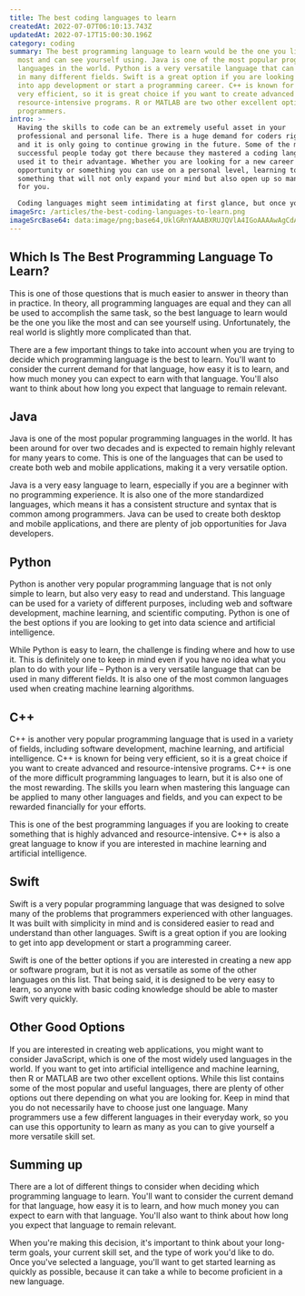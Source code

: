 ```yaml
---
title: The best coding languages to learn
createdAt: 2022-07-07T06:10:13.743Z
updatedAt: 2022-07-17T15:00:30.196Z
category: coding
summary: The best programming language to learn would be the one you like the
  most and can see yourself using. Java is one of the most popular programming
  languages in the world. Python is a very versatile language that can be used
  in many different fields. Swift is a great option if you are looking to get
  into app development or start a programming career. C++ is known for being
  very efficient, so it is great choice if you want to create advanced and
  resource-intensive programs. R or MATLAB are two other excellent options for
  programmers.
intro: >-
  Having the skills to code can be an extremely useful asset in your
  professional and personal life. There is a huge demand for coders right now,
  and it is only going to continue growing in the future. Some of the most
  successful people today got there because they mastered a coding language and
  used it to their advantage. Whether you are looking for a new career
  opportunity or something you can use on a personal level, learning to code is
  something that will not only expand your mind but also open up so many doors
  for you.

  Coding languages might seem intimidating at first glance, but once you get past the initial weirdness of reading something that seems like a foreign language, they are actually fairly straightforward. Even if you have no programming experience whatsoever, this article will give you all the information you need to begin your coder journey and find the perfect coding language for your needs.
imageSrc: /articles/the-best-coding-languages-to-learn.png
imageSrcBase64: data:image/png;base64,UklGRnYAAABXRUJQVlA4IGoAAAAwAgCdASoKAAoAAUAmJaACdAEVvOQp35tIAAD++4U3d37Tapm9XFcfva/42Ial0yDls+u6+XdjFbTtd5jL/QiabiDbHN+WOstMnkPBZ7WDKdH3jf8EYJX48/o3/VCn61Ag9s/VO+wGgAAA
---
```


## Which Is The Best Programming Language To Learn?

This is one of those questions that is much easier to answer in theory than in practice. In theory, all programming languages are equal and they can all be used to accomplish the same task, so the best language to learn would be the one you like the most and can see yourself using. Unfortunately, the real world is slightly more complicated than that.

There are a few important things to take into account when you are trying to decide which programming language is the best to learn. You'll want to consider the current demand for that language, how easy it is to learn, and how much money you can expect to earn with that language. You'll also want to think about how long you expect that language to remain relevant.

## Java

Java is one of the most popular programming languages in the world. It has been around for over two decades and is expected to remain highly relevant for many years to come. This is one of the languages that can be used to create both web and mobile applications, making it a very versatile option.

Java is a very easy language to learn, especially if you are a beginner with no programming experience. It is also one of the more standardized languages, which means it has a consistent structure and syntax that is common among programmers. Java can be used to create both desktop and mobile applications, and there are plenty of job opportunities for Java developers.

## Python

Python is another very popular programming language that is not only simple to learn, but also very easy to read and understand. This language can be used for a variety of different purposes, including web and software development, machine learning, and scientific computing. Python is one of the best options if you are looking to get into data science and artificial intelligence.

While Python is easy to learn, the challenge is finding where and how to use it. This is definitely one to keep in mind even if you have no idea what you plan to do with your life – Python is a very versatile language that can be used in many different fields. It is also one of the most common languages used when creating machine learning algorithms.

## C++

C++ is another very popular programming language that is used in a variety of fields, including software development, machine learning, and artificial intelligence. C++ is known for being very efficient, so it is a great choice if you want to create advanced and resource-intensive programs.
C++ is one of the more difficult programming languages to learn, but it is also one of the most rewarding. The skills you learn when mastering this language can be applied to many other languages and fields, and you can expect to be rewarded financially for your efforts.

This is one of the best programming languages if you are looking to create something that is highly advanced and resource-intensive. C++ is also a great language to know if you are interested in machine learning and artificial intelligence.

## Swift

Swift is a very popular programming language that was designed to solve many of the problems that programmers experienced with other languages. It was built with simplicity in mind and is considered easier to read and understand than other languages. Swift is a great option if you are looking to get into app development or start a programming career.

Swift is one of the better options if you are interested in creating a new app or software program, but it is not as versatile as some of the other languages on this list. That being said, it is designed to be very easy to learn, so anyone with basic coding knowledge should be able to master Swift very quickly.

## Other Good Options

If you are interested in creating web applications, you might want to consider JavaScript, which is one of the most widely used languages in the world. If you want to get into artificial intelligence and machine learning, then R or MATLAB are two other excellent options.
While this list contains some of the most popular and useful languages, there are plenty of other options out there depending on what you are looking for. Keep in mind that you do not necessarily have to choose just one language. Many programmers use a few different languages in their everyday work, so you can use this opportunity to learn as many as you can to give yourself a more versatile skill set.

## Summing up

There are a lot of different things to consider when deciding which programming language to learn. You'll want to consider the current demand for that language, how easy it is to learn, and how much money you can expect to earn with that language. You'll also want to think about how long you expect that language to remain relevant.

When you're making this decision, it's important to think about your long-term goals, your current skill set, and the type of work you'd like to do. Once you've selected a language, you'll want to get started learning as quickly as possible, because it can take a while to become proficient in a new language.
